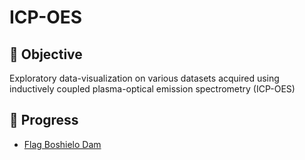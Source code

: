 # ICP-OES


## :thought_balloon: Objective

Exploratory data-visualization on various datasets acquired using inductively coupled plasma-optical emission spectrometry (ICP-OES)

## :wrench: Progress

* [Flag Boshielo Dam](https://github.com/ChrisMontez/ICP-OES/tree/main/Flag%20Boshielo%20Dam)


